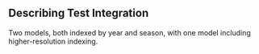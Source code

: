 ## Describing Test Integration

Two models, both indexed by year and season, with one model including higher-resolution indexing.

